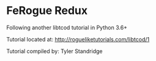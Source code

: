# FeRogue Redux

Following another libtcod tutorial in Python 3.6+

Tutorial located at: http://rogueliketutorials.com/libtcod/1

Tutorial compiled by: Tyler Standridge
